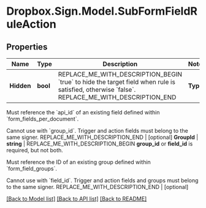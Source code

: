 # Dropbox.Sign.Model.SubFormFieldRuleAction

## Properties

Name | Type | Description | Notes
------------ | ------------- | ------------- | -------------
**Hidden** | **bool** | REPLACE_ME_WITH_DESCRIPTION_BEGIN &#x60;true&#x60; to hide the target field when rule is satisfied, otherwise &#x60;false&#x60;. REPLACE_ME_WITH_DESCRIPTION_END | **Type** | **string** | REPLACE_ME_WITH_DESCRIPTION_BEGIN  REPLACE_ME_WITH_DESCRIPTION_END | **FieldId** | **string** | REPLACE_ME_WITH_DESCRIPTION_BEGIN **field_id** or **group_id** is required, but not both.

Must reference the &#x60;api_id&#x60; of an existing field defined within &#x60;form_fields_per_document&#x60;.

Cannot use with &#x60;group_id&#x60;. Trigger and action fields must belong to the same signer. REPLACE_ME_WITH_DESCRIPTION_END | [optional] **GroupId** | **string** | REPLACE_ME_WITH_DESCRIPTION_BEGIN **group_id** or **field_id** is required, but not both.

Must reference the ID of an existing group defined within &#x60;form_field_groups&#x60;.

Cannot use with &#x60;field_id&#x60;. Trigger and action fields and groups must belong to the same signer. REPLACE_ME_WITH_DESCRIPTION_END | [optional] 

[[Back to Model list]](../README.md#documentation-for-models) [[Back to API list]](../README.md#documentation-for-api-endpoints) [[Back to README]](../README.md)

